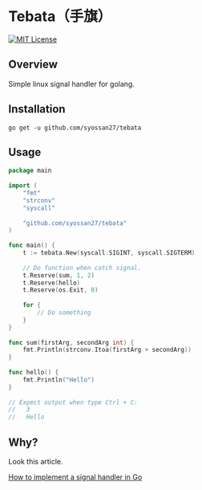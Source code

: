 # Tebata（手旗）

[![MIT License](http://img.shields.io/badge/license-MIT-blue.svg?style=flat-square)](https://github.com/syossan27/tebata/blob/master/LICENSE)

## Overview

Simple linux signal handler for golang.

## Installation

```
go get -u github.com/syossan27/tebata
```

## Usage

```go
package main
 
import (
	"fmt"
	"strconv"
	"syscall"
	
	"github.com/syossan27/tebata"
)
 
func main() {
	t := tebata.New(syscall.SIGINT, syscall.SIGTERM)
	
	// Do function when catch signal.
	t.Reserve(sum, 1, 2)
	t.Reserve(hello)
	t.Reserve(os.Exit, 0)
	
	for {
		// Do something
	}
}
 
func sum(firstArg, secondArg int) {
	fmt.Println(strconv.Itoa(firstArg + secondArg))	
}
 
func hello() {
	fmt.Println("Hello")	
}
 
// Expect output when type Ctrl + C:
//   3
//   Hello
```


## Why?

Look this article.

[How to implement a signal handler in Go](https://dev.to/syossan27/how-to-implement-a-signal-handler-in-go--582c)
